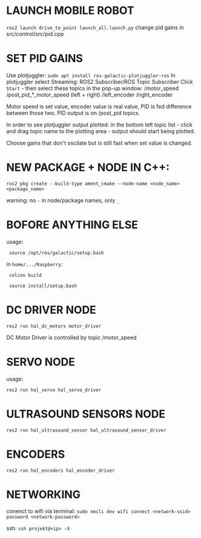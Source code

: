 # LAUNCH MOBILE ROBOT 
``` ros2 launch drive_to_point launch_all.launch.py ```
change pid gains in src/control/src/pid.cpp

# SET PID GAINS
Use plotjuggler: `sudo apt install ros-galactic-plotjuggler-ros`
In plotjuggler select Streaming: ROS2 Subscriber/ROS Topic Subscriber
Click `Start` - then select these topics in the pop-up window:
/motor_speed
/post_pid_*_motor_speed (left + right)
/left_encoder
/right_encoder

Motor speed is set value, encoder value is real value, PID is fed difference between those two. 
PID output is on /post_pid topics. 

In order to see plotjuggler output plotted:
in the bottom left topic list - click and drag topic name to the plotting area - output should start being plotted. 

Choose gains that don't oscilate but is still fast when set value is changed.


# NEW PACKAGE + NODE IN C++:
``` ros2 pkg create --build-type ament_cmake --node-name <node_name> <package_name> ```

warning: no `-` in node/package names, only `_`

# BOFORE ANYTHING ELSE

usage: 

``` source /opt/ros/galactic/setup.bash```

in `home/.../Raspberry`:

``` colcon build```

``` source install/setup.bash```

# DC DRIVER NODE

```ros2 run hal_dc_motors motor_driver```

DC Motor Driver is controlled by topic /motor_speed

# SERVO NODE

usage:

``` ros2 run hal_servo hal_servo_driver ```

# ULTRASOUND SENSORS NODE

``` ros2 run hal_ultrasound_sensor hal_ultrasound_sensor_driver ```

# ENCODERS

``` ros2 run hal_encoders hal_encoder_driver ```

# NETWORKING

conenct to wifi via terminal: ```sudo nmcli dev wifi connect <network-ssid> password <network-password>```

ssh: ```ssh projekt@<ip> -X```




